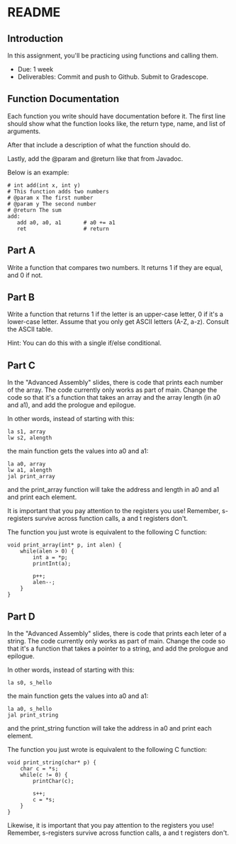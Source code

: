 # README

## Introduction

In this assignment, you'll be practicing using functions and calling them.

- Due: 1 week
- Deliverables: Commit and push to Github. Submit to Gradescope.

## Function Documentation

Each function you write should have documentation before it. The first line should
show what the function looks like, the return type, name, and list of arguments.

After that include a description of what the function should do.

Lastly, add the @param and @return like that from Javadoc.

Below is an example:

    # int add(int x, int y)
    # This function adds two numbers
    # @param x The first number
    # @param y The second number
    # @return The sum
    add:
       add a0, a0, a1       # a0 += a1
       ret                  # return

## Part A

Write a function that compares two numbers. It returns 1 if they are equal, and 0 if not.

## Part B

Write a function that returns 1 if the letter is an upper-case letter, 0 if it's a lower-case
letter. Assume that you only get ASCII letters (A-Z, a-z). Consult the ASCII table.

Hint: You can do this with a single if/else conditional.

## Part C

In the "Advanced Assembly" slides, there is code that prints each number of the array. The code
currently only works as part of main. Change the code so that it's a function that takes an array
and the array length (in a0 and a1), and add the prologue and epilogue.

In other words, instead of starting with this:

    la s1, array
    lw s2, alength

the main function gets the values into a0 and a1:

    la a0, array
    lw a1, alength
    jal print_array

and the print_array function will take the address and length in a0 and a1 and print each element.

It is important that you pay attention to the registers you use! Remember, s-registers survive
across function calls, a and t registers don't.

The function you just wrote is equivalent to the following C function:

    void print_array(int* p, int alen) {
        while(alen > 0) {
            int a = *p;
            printInt(a);

            p++;
            alen--;
        }
    }

## Part D

In the "Advanced Assembly" slides, there is code that prints each leter of a string. The code
currently only works as part of main. Change the code so that it's a function that takes a pointer to a string, and add the prologue and epilogue.

In other words, instead of starting with this:

    la s0, s_hello

the main function gets the values into a0 and a1:

    la a0, s_hello
    jal print_string

and the print_string function will take the address in a0 and print each element.

The function you just wrote is equivalent to the following C function:

    void print_string(char* p) {
        char c = *s;
        while(c != 0) {
            printChar(c);

            s++;
            c = *s;
        }
    }

Likewise, it is important that you pay attention to the registers you use! Remember, s-registers survive
across function calls, a and t registers don't.
